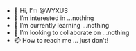 - 👋 Hi, I’m @WYXUS
- 👀 I’m interested in ...nothing
- 🌱 I’m currently learning ...nothing
- 💞️ I’m looking to collaborate on ...nothing
- 📫 How to reach me ... just don't!

<!---
WYXUS/WYXUS is a ✨ special ✨ repository because its `README.md` (this file) appears on your GitHub profile.
You can click the Preview link to take a look at your changes.
--->
